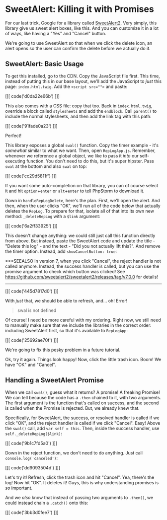 # SweetAlert: Killing it with Promises

For our last trick, Google for a library called [SweetAlert2][sweetalert2].
Very simply, this library give us sweet alert boxes, like this. And you can customize
it in a lot of ways, like having a "Yes" and "Cancel" button.

We're going to use SweetAlert so that when we click the delete icon, an alert opens
so the user can confirm the delete before we actually do it.

## SweetAlert: Basic Usage

To get this installed, go to the CDN. Copy the JavaScript file first. This time,
instead of putting this in our base layout, we'll add the JavaScript to *just* this
page: `index.html.twig`. Add the `<script src="">` and paste:

[[[ code('d0da22e66b') ]]]

This also comes with a CSS file: copy that too. Back in `index.html.twig`, override
a block called `stylesheets` and add the `endblock`. Call `parent()` to include
the normal stylesheets, and then add the link tag with this path:

[[[ code('91fade0a23') ]]]

Perfect!

This library exposes a global `swal()` function. Copy the timer example - it's *somewhat*
similar to what we want. Then, open `RepLogApp.js`. Remember, whenever we reference
a global object, we like to pass it *into* our self-executing function. You don't
need to do this, but it's super hipster. Pass `swal` at the bottom and also `swal`
on top:

[[[ code('cc29d5811f') ]]]

If you want some auto-completion on that library, you can of course select it and
hit `option`+`enter` or `alt`+`enter` to tell PhpStorm to download it.

Down in `handleRepLogDelete`, here's the plan. First, we'll open the alert. And
then, when the user clicks "OK", we'll run all of the code below that actually deletes
the `RepLog`. To prepare for that, isolate all of that into its own new method:
`_deleteRepLog` with a `$link` argument:

[[[ code('6a2ff33925') ]]]

This doesn't change anything: we could still just call this function directly from
above. But instead, paste the SweetAlert code and update the title - "Delete this log" -
and the text - "Did you not actually lift this?". And remove the timer option. Instead,
add `showCancelButton: true`:

***SEEALSO
In version 7, when you click "Cancel", the reject handler is not called anymore. Instead, the success handler is called, but you can use the promise argument to check which button was clicked! See https://github.com/sweetalert2/sweetalert2/releases/tag/v7.0.0 for details!
***

[[[ code('445d7817d0') ]]]

With *just* that, we should be able to refresh, and... oh! Error!

> swal is not defined

Of course! I need be more careful with my ordering. Right now, we still need to
manually make sure that we include the libraries in the correct order: including
SweetAlert first, so that it's available to `RepLogApp`:

[[[ code('25692ae70f') ]]]

We're going to fix this pesky problem in a future tutorial.

Ok, try it again. Things look happy! Now, click the little trash icon. Boom! We
have "OK" and "Cancel".

## Handling a SweetAlert Promise

When we call `swal()`, guess what it returns? A promise! A freaking Promise! We can
tell because the code has a `.then` chained to it, with two arguments. The first
argument is the function that's called on success, and the second is called when
the Promise is rejected. But, we already knew that.

Specifically, for SweetAlert, the success, or resolved handler is called if we click
"OK", and the reject handler is called if we click "Cancel". Easy! Above the `swal()`
call, add `var self = this`. Then, inside the success handler, use `self._deleteRepLog($link)`:

[[[ code('9b1c7fd5a0') ]]]

Down in the reject function, we don't need to do anything. Just call `console.log('canceled')`:

[[[ code('dd9093504d') ]]]

Let's try it! Refresh, click the trash icon and hit "Cancel". Yea, there's the log!
Now hit "OK". It deletes it! Guys, this is why understanding promises is *so* important.

And we *also* know that instead of passing two arguments to `.then()`, we could instead
chain a `.catch()` onto this:

[[[ code('3bb3d0fee7') ]]]


[sweetalert2]: https://sweetalert2.github.io/
